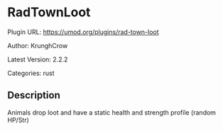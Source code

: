 # RadTownLoot

Plugin URL: https://umod.org/plugins/rad-town-loot

Author: KrunghCrow

Latest Version: 2.2.2

Categories: rust

## Description

Animals drop loot and have a static health and strength profile (random HP/Str)
